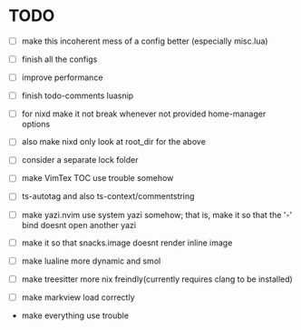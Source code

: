 # TODO

- [ ] make this incoherent mess of a config better (especially misc.lua)

- [ ] finish all the configs

- [ ] improve performance

- [ ] finish todo-comments luasnip

- [ ] for nixd make it not break whenever not provided home-manager options

- [ ] also make nixd only look at root_dir for the above

- [ ] consider a separate lock folder

- [ ] make VimTex TOC use trouble somehow

- [ ] ts-autotag and also ts-context/commentstring

- [ ] make yazi.nvim use system yazi somehow; that is, make it so that the '-'
  bind doesnt open another yazi

- [ ] make it so that snacks.image doesnt render inline image

- [ ] make lualine more dynamic and smol

- [ ] make treesitter more nix freindly(currently requires clang to be installed)

- [ ] make markview load correctly

- make everything use trouble
